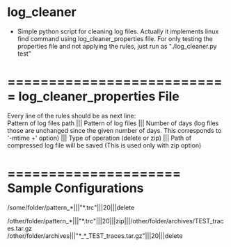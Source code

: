# log_cleaner

* Simple python script for cleaning log files. Actually it implements linux find command using log_cleaner_properties file. 
For only testing the properties file and not applying the rules, just run as "./log_cleaner.py test"

===========================
log_cleaner_properties File
===========================
Every line of the rules should be as next line:  
Pattern of log files path ||| Pattern of log files ||| Number of days (log files those are unchanged since the given number of days. This corresponds to '-mtime +' option) ||| Type of operation (delete or zip) ||| Path of compressed log file will be saved (This is used only with zip option)

=====================
Sample Configurations
=====================
/some/folder/pattern_\*|||"\*.trc"|||20|||delete  
  
/other/folder/pattern_\*|||"\*.trc"|||20|||zip|||/other/folder/archives/TEST_traces.tar.gz  
/other/folder/archives|||"\*_\*_TEST_traces.tar.gz"|||20|||delete
